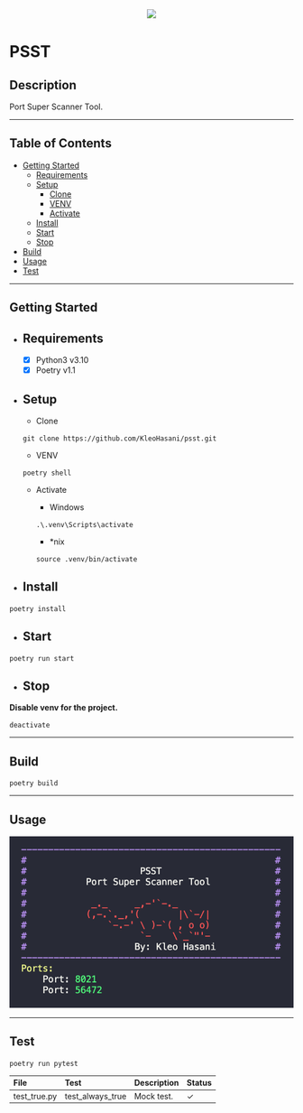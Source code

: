 <div id="header" align="center">
  <img src="https://media.giphy.com/media/26xBLq0QJdxy57CV2/giphy.gif" width="200"/>
</div>


# PSST

## Description

Port Super Scanner Tool.

---

## Table of Contents

- [Getting Started](#getting-started)
  - [Requirements](#requirements)
  - [Setup](#setup)
    - [Clone](#clone)
    - [VENV](#venv)
    - [Activate](#activate)
  - [Install](#install)
  - [Start](#start)
  - [Stop](#stop)
- [Build](#build)
- [Usage](#usage)
- [Test](#test)

---

## Getting Started

- ## Requirements

  - [x] Python3 v3.10
  - [x] Poetry v1.1

- ## Setup

  - Clone

  ```shell
  git clone https://github.com/KleoHasani/psst.git
  ```

  - VENV

  ```shell
  poetry shell
  ```

  - Activate

    - Windows

    ```shell
    .\.venv\Scripts\activate
    ```

    - *nix

    ```shell
    source .venv/bin/activate
    ```

- ## Install

```shell
poetry install
```

- ## Start

```shell
poetry run start
```

- ## Stop

**Disable venv for the project.**

```shell
deactivate
```

---

## Build

```shell
poetry build
```

---

## Usage

<div align="center">
  <img src="docs/assets/Screenshot1.png"/>
</div>

---

## Test

```shell
poetry run pytest
```

| File         | Test             | Description | Status   |
| :----------- | :--------------- | :---------- | :------- |
| test_true.py | test_always_true | Mock test.  | &#10003; |
